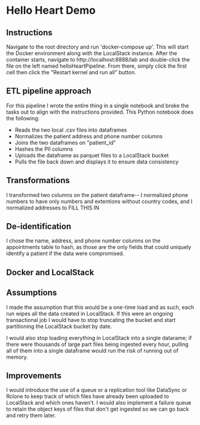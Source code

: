# Hello Heart Demo

## Instructions

Navigate to the root directory and run 'docker-compose up'. This will start the Docker environment along with the LocalStack instance. After the container starts, navigate to http://localhost:8888/lab and double-click the file on the left named helloHeartPipeline. From there, simply click the first cell then click the "Restart kernel and run all" button.

## ETL pipeline approach

For this pipeline I wrote the entire thing in a single notebook and broke the tasks out to align with the instructions provided. This Python notebook does the following:

- Reads the two local .csv files into dataframes
- Normalizes the patient address and phone number columns
- Joins the two dataframes on "patient_id"
- Hashes the PII columns
- Uploads the dataframe as parquet files to a LocalStack bucket
- Pulls the file back down and displays it to ensure data consistency

## Transformations

I transformed two columns on the patient dataframe-- I normalized phone numbers to have only numbers and extentions without country codes, and I normalized addresses to FILL THIS IN

## De-identification

I chose the name, address, and phone number columns on the appointments table to hash, as those are the only fields that could uniquely identify a patient if the data were compromised.

## Docker and LocalStack

## Assumptions

I made the assumption that this would be a one-time load and as such, each run wipes all the data created in LocalStack. If this were an ongoing transactional job I would have to stop truncating the bucket and start partitioning the LocalStack bucket by date.

I would also stop loading everything in LocalStack into a single datarame; if there were thousands of large part files being ingested every hour, pulling all of them into a single dataframe would run the risk of running out of memory.

## Improvements

I would introduce the use of a queue or a replication tool like DataSync or Rclone to keep track of which files have already been uploaded to LocalStack and which ones haven't. I would also implement a failure queue to retain the object keys of files that don't get ingested so we can go back and retry them later.
